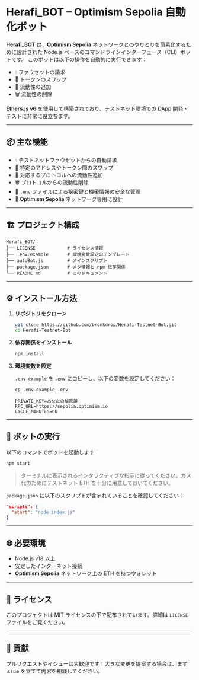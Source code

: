 # Herafi\_BOT – Optimism Sepolia 自動化ボット

**Herafi\_BOT** は、**Optimism Sepolia** ネットワークとのやりとりを簡素化するために設計された Node.js ベースのコマンドラインインターフェース（CLI）ボットです。
このボットは以下の操作を自動的に実行できます：

* 💧 ファウセットの請求
* 🔄 トークンのスワップ
* 💼 流動性の追加
* 🗑️ 流動性の削除

[**Ethers.js v6**](https://docs.ethers.org/v6/) を使用して構築されており、テストネット環境での DApp 開発・テストに非常に役立ちます。

---

## 📦 主な機能

* 💧 テストネットファウセットからの自動請求
* 💱 特定のアドレスやトークン間のスワップ
* 💼 対応するプロトコルへの流動性追加
* 🗑️ プロトコルからの流動性削除
* 🔐 `.env` ファイルによる秘密鍵と機密情報の安全な管理
* 🧪 **Optimism Sepolia** ネットワーク専用に設計

---

## 🏗️ プロジェクト構成

```
Herafi_BOT/
├── LICENSE            # ライセンス情報
├── .env.example       # 環境変数設定のテンプレート
├── autoBot.js         # メインスクリプト
├── package.json       # メタ情報と npm 依存関係
└── README.md          # このドキュメント
```

---

## ⚙️ インストール方法

1. **リポジトリをクローン**

   ```bash
   git clone https://github.com/bronkdrop/Herafi-Testnet-Bot.git
   cd Herafi-Testnet-Bot
   ```

2. **依存関係をインストール**

   ```bash
   npm install
   ```

3. **環境変数を設定**

   `.env.example` を `.env` にコピーし、以下の変数を設定してください：

   ```
   cp .env.example .env
   ```


   ```
   PRIVATE_KEY=あなたの秘密鍵
   RPC_URL=https://sepolia.optimism.io
   CYCLE_MINUTES=60
   ```

---

## 🚀 ボットの実行

以下のコマンドでボットを起動します：

```bash
npm start
```

> ターミナルに表示されるインタラクティブな指示に従ってください。ガス代のためにテストネット ETH を十分に用意しておいてください。

`package.json` に以下のスクリプトが含まれていることを確認してください：

```json
"scripts": {
  "start": "node index.js"
}
```

---

## 🌐 必要環境

* Node.js v18 以上
* 安定したインターネット接続
* **Optimism Sepolia** ネットワーク上の ETH を持つウォレット

---

## 📃 ライセンス

このプロジェクトは MIT ライセンスの下で配布されています。詳細は `LICENSE` ファイルをご覧ください。

---

## 🙌 貢献

プルリクエストやイシューは大歓迎です！大きな変更を提案する場合は、まず issue を立てて内容を相談してください。

